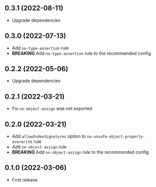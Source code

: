 ## 0.3.1 (2022-08-11)
- Upgrade dependencies

## 0.3.0 (2022-07-13)
- Add `no-type-assertion` rule
- **BREAKING** Add `no-type-assertion` rule to the recommended config

## 0.2.2 (2022-05-06)
- Upgrade dependencies

## 0.2.1 (2022-03-21)
- Fix `no-object-assign` was not exported

## 0.2.0 (2022-03-21)
- Add `allowIndexSignatures` option to `no-unsafe-object-property-overwrite` rule
- Add `no-object-assign` rule
- **BREAKING** Add `no-object-assign` rule to the recommended config

## 0.1.0 (2022-03-06)
- First release

